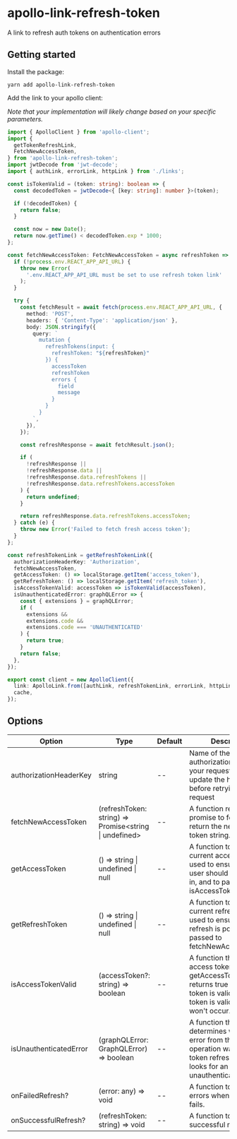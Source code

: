 # apollo-link-refresh-token

A link to refresh auth tokens on authentication errors

## Getting started

Install the package:

```
yarn add apollo-link-refresh-token
```

Add the link to your apollo client:

_Note that your implementation will likely change based on your specific parameters._

```typescript
import { ApolloClient } from 'apollo-client';
import {
  getTokenRefreshLink,
  FetchNewAccessToken,
} from 'apollo-link-refresh-token';
import jwtDecode from 'jwt-decode';
import { authLink, errorLink, httpLink } from './links';

const isTokenValid = (token: string): boolean => {
  const decodedToken = jwtDecode<{ [key: string]: number }>(token);

  if (!decodedToken) {
    return false;
  }

  const now = new Date();
  return now.getTime() < decodedToken.exp * 1000;
};

const fetchNewAccessToken: FetchNewAccessToken = async refreshToken => {
  if (!process.env.REACT_APP_API_URL) {
    throw new Error(
      '.env.REACT_APP_API_URL must be set to use refresh token link'
    );
  }

  try {
    const fetchResult = await fetch(process.env.REACT_APP_API_URL, {
      method: 'POST',
      headers: { 'Content-Type': 'application/json' },
      body: JSON.stringify({
        query: `
          mutation {
            refreshTokens(input: {
              refreshToken: "${refreshToken}"
            }) {
              accessToken
              refreshToken
              errors {
                field
                message
              }
            }
          }
        `,
      }),
    });

    const refreshResponse = await fetchResult.json();

    if (
      !refreshResponse ||
      !refreshResponse.data ||
      !refreshResponse.data.refreshTokens ||
      !refreshResponse.data.refreshTokens.accessToken
    ) {
      return undefined;
    }

    return refreshResponse.data.refreshTokens.accessToken;
  } catch (e) {
    throw new Error('Failed to fetch fresh access token');
  }
};

const refreshTokenLink = getRefreshTokenLink({
  authorizationHeaderKey: 'Authorization',
  fetchNewAccessToken,
  getAccessToken: () => localStorage.getItem('access_token'),
  getRefreshToken: () => localStorage.getItem('refresh_token'),
  isAccessTokenValid: accessToken => isTokenValid(accessToken),
  isUnauthenticatedError: graphQLError => {
    const { extensions } = graphQLError;
    if (
      extensions &&
      extensions.code &&
      extensions.code === 'UNAUTHENTICATED'
    ) {
      return true;
    }
    return false;
  },
});

export const client = new ApolloClient({
  link: ApolloLink.from([authLink, refreshTokenLink, errorLink, httpLink]),
  cache,
});
```

## Options

| Option                 | Type                                                   | Default | Description                                                                                                                                             |
| ---------------------- | ------------------------------------------------------ | ------- | ------------------------------------------------------------------------------------------------------------------------------------------------------- |
| authorizationHeaderKey | string                                                 | --      | Name of the authorization header on your requests. Is used to update the headers before retrying the failed request                                     |
| fetchNewAccessToken    | (refreshToken: string) => Promise<string \| undefined> | --      | A function returning a promise to fetch and return the new refresh token string.                                                                        |
| getAccessToken         | () => string \| undefined \| null                      | --      | A function to return the current access token. Is used to ensure that the user should be logged in, and to pass into isAccessTokenValid.                |
| getRefreshToken        | () => string \| undefined \| null                      | --      | A function to return the current refreshToken. Is used to ensure that refresh is possible. It is passed to fetchNewAccessToken().                       |
| isAccessTokenValid     | (accessToken?: string) => boolean                      | --      | A function that takes the access token (from getAccessToken) and returns true if the access token is valid. If the token is valid, refresh won't occur. |
| isUnauthenticatedError | (graphQLError: GraphQLError) => boolean                | --      | A function that determines whether the error from the current operation warrants a token refresh. Usually looks for an unauthenticated code.            |
| onFailedRefresh?       | (error: any) => void                                   | --      | A function to handle errors when the refresh fails.                                                                                                     |
| onSuccessfulRefresh?   | (refreshToken: string) => void                         | --      | A function to handle successful refresh.                                                                                                                |
